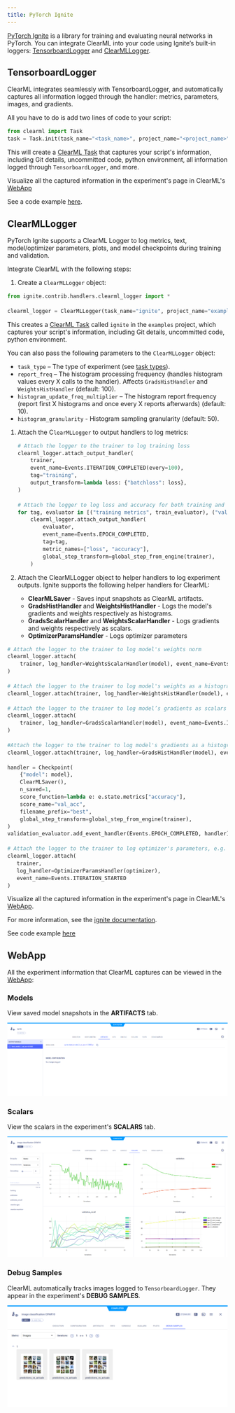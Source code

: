 ```yaml
---
title: PyTorch Ignite
---
```


[PyTorch Ignite](https://pytorch.org/ignite/index.html) is a library for training and evaluating neural networks in 
PyTorch. You can integrate ClearML into your code using Ignite’s built-in loggers: [TensorboardLogger](#tensorboardlogger) 
and [ClearMLLogger](#clearmllogger). 

## TensorboardLogger

ClearML integrates seamlessly with TensorboardLogger, and automatically captures all information logged through the 
handler: metrics, parameters, images, and gradients.

All you have to do is add two lines of code to your script:

```python
from clearml import Task
task = Task.init(task_name="<task_name>", project_name="<project_name>")
```

This will create a [ClearML Task](../fundamentals/task.md) that captures your script's information, including Git details, 
uncommitted code, python environment, all information logged through `TensorboardLogger`, and more. 

Visualize all the captured information in the experiment's page in ClearML's [WebApp](#webapp)

See a code example [here](https://github.com/allegroai/clearml/blob/master/examples/frameworks/ignite/cifar_ignite.py).

## ClearMLLogger
PyTorch Ignite supports a ClearML Logger to log metrics, text, model/optimizer parameters, plots, and model checkpoints 
during training and validation. 

Integrate ClearML with the following steps:
1. Create a `ClearMLLogger` object:

  ```python
  from ignite.contrib.handlers.clearml_logger import *

  clearml_logger = ClearMLLogger(task_name="ignite", project_name="examples")
  ```

  This creates a [ClearML Task](../fundamentals/task.md) called `ignite` in the `examples` project, which captures your 
  script's information, including Git details, uncommitted code, python environment. 
  
  You can also pass the following parameters to the `ClearMLLogger` object:
  * `task_type` – The type of experiment (see [task types](../fundamentals/task.md#task-types)).
  * `report_freq` – The histogram processing frequency (handles histogram values every X calls to the handler). Affects 
    `GradsHistHandler` and `WeightsHistHandler` (default: 100).
  * `histogram_update_freq_multiplier` – The histogram report frequency (report first X histograms and once every X 
    reports afterwards) (default: 10).
  * `histogram_granularity` - Histogram sampling granularity (default: 50).

1. Attach the C`learMLLogger` to output handlers to log metrics: 

   ```python 
   # Attach the logger to the trainer to log training loss 
   clearml_logger.attach_output_handler(
       trainer,
       event_name=Events.ITERATION_COMPLETED(every=100),
       tag="training",
       output_transform=lambda loss: {"batchloss": loss},
   )
  
   # Attach the logger to log loss and accuracy for both training and validation
   for tag, evaluator in [("training metrics", train_evaluator), ("validation metrics", validation_evaluator)]:
       clearml_logger.attach_output_handler(
           evaluator,
           event_name=Events.EPOCH_COMPLETED,
           tag=tag,
           metric_names=["loss", "accuracy"],
           global_step_transform=global_step_from_engine(trainer),
       )
   ```

1. Attach the ClearMLLogger object to helper handlers to log experiment outputs. Ignite supports the following helper handlers for ClearML:

   * **ClearMLSaver** - Saves input snapshots as ClearML artifacts.
   * **GradsHistHandler** and **WeightsHistHandler** - Logs the model's gradients and weights respectively as histograms.
   * **GradsScalarHandler** and **WeightsScalarHandler** - Logs gradients and weights respectively as scalars.
   * **OptimizerParamsHandler** - Logs optimizer parameters

  ```python
  # Attach the logger to the trainer to log model's weights norm
  clearml_logger.attach(
      trainer, log_handler=WeightsScalarHandler(model), event_name=Events.ITERATION_COMPLETED(every=100)
  )

  # Attach the logger to the trainer to log model's weights as a histogram 
  clearml_logger.attach(trainer, log_handler=WeightsHistHandler(model), event_name=Events.EPOCH_COMPLETED(every=100))

  # Attach the logger to the trainer to log model’s gradients as scalars
  clearml_logger.attach(
      trainer, log_handler=GradsScalarHandler(model), event_name=Events.ITERATION_COMPLETED(every=100)
  )

  #Attach the logger to the trainer to log model's gradients as a histogram    
  clearml_logger.attach(trainer, log_handler=GradsHistHandler(model), event_name=Events.EPOCH_COMPLETED(every=100))

  handler = Checkpoint(
      {"model": model},
      ClearMLSaver(),
      n_saved=1,
      score_function=lambda e: e.state.metrics["accuracy"],
      score_name="val_acc",
      filename_prefix="best",
      global_step_transform=global_step_from_engine(trainer),
  )
  validation_evaluator.add_event_handler(Events.EPOCH_COMPLETED, handler)
   
  # Attach the logger to the trainer to log optimizer's parameters, e.g. learning rate at each iteration
  clearml_logger.attach(
     trainer,
     log_handler=OptimizerParamsHandler(optimizer),
     event_name=Events.ITERATION_STARTED
  )
  ```
   
Visualize all the captured information in the experiment's page in ClearML's [WebApp](#webapp).

For more information, see the [ignite documentation](https://pytorch.org/ignite/generated/ignite.contrib.handlers.clearml_logger.html). 

See code example [here](https://github.com/pytorch/ignite/blob/master/examples/contrib/mnist/mnist_with_clearml_logger.py)

## WebApp

All the experiment information that ClearML captures can be viewed in the [WebApp](../webapp/webapp_overview.md): 

### Models

View saved model snapshots in the **ARTIFACTS** tab.

![Model snapshots](../img/ignite_artifact.png)

### Scalars 

View the scalars in the experiment's **SCALARS** tab.

![Scalars](../img/examples_cifar_scalars.png)


### Debug Samples

ClearML automatically tracks images logged to `TensorboardLogger`. They appear in the experiment's **DEBUG SAMPLES**.


![Debug Samples](../img/examples_integration_pytorch_ignite_debug.png)


